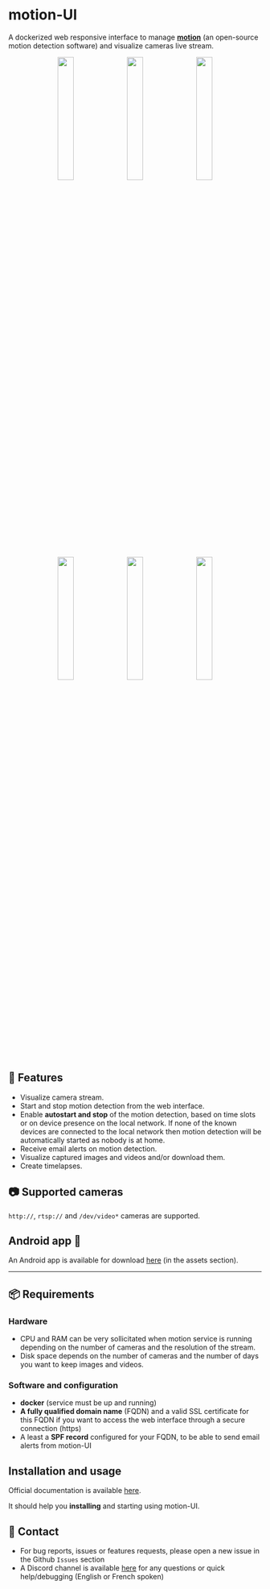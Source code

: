 # motion-UI

A dockerized web responsive interface to manage <a href="https://github.com/Motion-Project/motion"><b>motion</b></a> (an open-source motion detection software) and visualize cameras live stream.

<div align="center">
    <img src="https://github.com/user-attachments/assets/bdae2550-819d-40c4-895b-541ee64bdc03" width=25% align="top">
    &nbsp;
    <img src="https://github.com/user-attachments/assets/afe3e48a-3a26-4e75-a6a7-a97b2ac2bf9e" width=25% align="top">
    &nbsp;
    <img src="https://github.com/user-attachments/assets/a2472f8b-24fc-4967-bb6a-f8ad8af95270" width=25% align="top">
</div>
<br>
<div align="center">
    <img src="https://github.com/user-attachments/assets/cb9137c7-484a-4c2c-ad0f-c33ef7a602bd" width=25% align="top">
    &nbsp;
    <img src="https://github.com/user-attachments/assets/81c05e3f-599d-4cc1-9d9a-9748fce54763" width=25% align="top">
    &nbsp;
    <img src="https://github.com/user-attachments/assets/04b18116-2af0-4bd3-8438-e9f1fed8c7ed" width=25% align="top">
</div>

<br>

## 🚀 Features

- Visualize camera stream.
- Start and stop motion detection from the web interface.
- Enable **autostart and stop** of the motion detection, based on time slots or on device presence on the local network. If none of the known devices are connected to the local network then motion detection will be automatically started as nobody is at home.
- Receive email alerts on motion detection.
- Visualize captured images and videos and/or download them.
- Create timelapses.

## 📷 Supported cameras

`http://`, `rtsp://` and `/dev/video*` cameras are supported.

## Android app 📱

An Android app is available for download <a href="https://github.com/lbr38/motion-UI/releases/tag/android-1.0.0">here</a> (in the assets section).

<hr>


## 📦 Requirements

### Hardware

- CPU and RAM can be very sollicitated when motion service is running depending on the number of cameras and the resolution of the stream.
- Disk space depends on the number of cameras and the number of days you want to keep images and videos.

### Software and configuration

- **docker** (service must be up and running)
- **A fully qualified domain name** (FQDN) and a valid SSL certificate for this FQDN if you want to access the web interface through a secure connection (https)
- A least a **SPF record** configured for your FQDN, to be able to send email alerts from motion-UI

## Installation and usage

Official documentation is available <a href="https://github.com/lbr38/motion-UI/wiki">here</a>.

It should help you **installing** and starting using motion-UI.

## 📧 Contact

- For bug reports, issues or features requests, please open a new issue in the Github ``Issues`` section
- A Discord channel is available <a href="https://discord.gg/Dn8FurvWfX">here</a> for any questions or quick help/debugging (English or French spoken)
